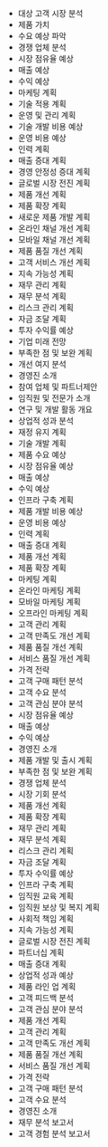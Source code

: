 
- 대상 고객 시장 분석
- 제품 가치
- 수요 예상 파악
- 경쟁 업체 분석
- 시장 점유율 예상
- 매출 예상
- 수익 예상
- 마케팅 계획
- 기술 적용 계획
- 운영 및 관리 계획
- 기술 개발 비용 예상
- 운영 비용 예상
- 인력 계획
- 매출 증대 계획
- 경영 안정성 증대 계획
- 글로벌 시장 전진 계획
- 제품 개선 계획
- 제품 확장 계획
- 새로운 제품 개발 계획
- 온라인 채널 개선 계획
- 모바일 채널 개선 계획
- 제품 품질 개선 계획
- 고객 서비스 개선 계획
- 지속 가능성 계획
- 재무 관리 계획
- 재무 분석 계획
- 리스크 관리 계획
- 자금 조달 계획
- 투자 수익률 예상
- 기업 미래 전망
- 부족한 점 및 보완 계획
- 개선 여지 분석
- 경영진 소개
- 참여 업체 및 파트너제안
- 임직원 및 전문가 소개
- 연구 및 개발 활동 개요
- 상업적 성과 분석
- 재정 유지 계획
- 기술 개발 계획
- 제품 수요 예상
- 시장 점유율 예상
- 매출 예상
- 수익 예상
- 인프라 구축 계획
- 제품 개발 비용 예상
- 운영 비용 예상
- 인력 계획
- 매출 증대 계획
- 제품 개선 계획
- 제품 확장 계획
- 마케팅 계획
- 온라인 마케팅 계획
- 모바일 마케팅 계획
- 오프라인 마케팅 계획
- 고객 관리 계획
- 고객 만족도 개선 계획
- 제품 품질 개선 계획
- 서비스 품질 개선 계획
- 가격 전략
- 고객 구매 패턴 분석
- 고객 수요 분석
- 고객 관심 분야 분석
- 시장 점유율 예상
- 매출 예상
- 수익 예상
- 경영진 소개
- 제품 개발 및 출시 계획
- 부족한 점 및 보완 계획
- 경쟁 업체 분석
- 시장 기회 분석
- 제품 개선 계획
- 제품 확장 계획
- 재무 관리 계획
- 재무 분석 계획
- 리스크 관리 계획
- 자금 조달 계획
- 투자 수익률 예상
- 인프라 구축 계획
- 임직원 교육 계획
- 임직원 보상 및 복지 계획
- 사회적 책임 계획
- 지속 가능성 계획
- 글로벌 시장 전진 계획
- 파트너십 계획
- 매출 증대 계획
- 상업적 성과 예상
- 제품 라인 업 계획
- 고객 피드백 분석
- 고객 관심 분야 분석
- 제품 개선 계획
- 고객 관리 계획
- 고객 만족도 개선 계획
- 제품 품질 개선 계획
- 서비스 품질 개선 계획
- 가격 전략
- 고객 구매 패턴 분석
- 고객 수요 분석
- 경영진 소개
- 재무 분석 보고서
- 고객 경험 분석 보고서
